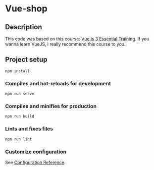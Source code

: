 # Vue-shop

## Description

This code was based on this course: [Vue.js 3 Essential Training](https://www.linkedin.com/learning/vue-js-3-essential-training/what-you-should-learn-about-vue-js).
If you wanna learn VueJS, I really recommend this course to you.

## Project setup
```
npm install
```

### Compiles and hot-reloads for development
```
npm run serve
```

### Compiles and minifies for production
```
npm run build
```

### Lints and fixes files
```
npm run lint
```

### Customize configuration
See [Configuration Reference](https://cli.vuejs.org/config/).